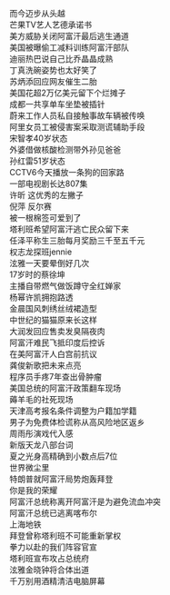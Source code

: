 而今迈步从头越  
芒果TV艺人艺德承诺书  
美方威胁关闭阿富汗最后逃生通道  
美国被曝偷工减料训练阿富汗部队  
迪丽热巴说自己比乔晶晶成熟  
丁真洗碗姿势也太好笑了  
苏炳添回应网友催生二胎  
美国花超2万亿美元留下个烂摊子  
成都一共享单车坐垫被插针  
蔚来工作人员私自接触事故车辆被传唤  
阿里女员工被侵害案采取测谎辅助手段  
宋智孝40岁状态  
外婆借做核酸检测带外孙见爸爸  
孙红雷51岁状态  
CCTV6今天播放一条狗的回家路  
一部电视剧长达807集  
许昕 这优秀的左撇子  
倪萍 反尔赛  
被一根棉签可爱到了  
塔利班希望阿富汗逃亡民众留下来  
任泽平称生三胎每月奖励三千至五千元  
权志龙探班jennie  
泫雅一天要晕倒好几次  
17岁时的蔡徐坤  
主播自带燃气做饭蹲守全红婵家  
杨幂许凯拥抱路透  
金晨国风刺绣丝绒裙造型  
中世纪的猫猫原来长这样  
大润发回应售卖发臭隔夜肉  
阿富汗难民飞抵印度后控诉  
在美阿富汗人白宫前抗议  
龚俊新歌把未来点亮  
程序员手疼7年查出骨肿瘤  
美国总统的阿富汗政策翻车现场  
薅羊毛的社死现场  
天津高考报名条件调整为户籍加学籍  
男子为免费体检谎称从高风险地区返乡  
周雨彤演戏代入感  
新版天龙八部台词  
夏之光身高精确到小数点后7位  
世界微尘里  
特朗普就阿富汗局势炮轰拜登  
你是我的荣耀  
阿富汗总统称离开阿富汗是为避免流血冲突  
阿富汗总统已逃离喀布尔  
上海地铁  
拜登曾称塔利班不可能重新掌权  
拳力以赴的我们阵容官宣  
塔利班宣布攻占总统府  
泫雅金晓钟将合体出道  
千万别用酒精清洁电脑屏幕  
